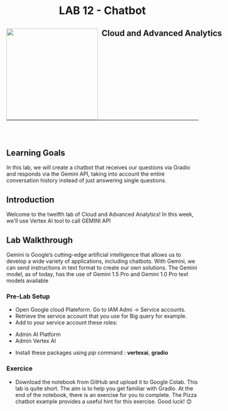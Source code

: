 <h1 align="center"> LAB 12 - Chatbot</h1>
<div>
<td> 
<img src="https://upload.wikimedia.org/wikipedia/commons/thumb/2/2b/Logo_Universit%C3%A9_de_Lausanne.svg/2000px-Logo_Universit%C3%A9_de_Lausanne.svg.png" style="padding-right:10px;width:240px;float:left"/></td>
<h2 style="white-space: nowrap">Cloud and Advanced Analytics </h2></td>
<hr style="clear:both">
<p style="font-size:0.85em; margin:2px; text-align:justify">
<br>
<br>
</div>

## Learning Goals
In this lab, we will create a chatbot that receives our questions via Gradio and responds via the Gemini API, taking into account the entire conversation history instead of just answering single questions.
## Introduction
Welcome to the twelfth lab of Cloud and Advanced Analytics! In this week, we'll use Vertex AI tool to call GEMINI API

## Lab Walkthrough

Gemini is Google’s cutting-edge artificial intelligence that allows us to develop a wide variety of applications, including chatbots. With Gemini, we can send instructions in text format to create our own solutions.
The Gemini model, as of today, has the use of Gemini 1.5 Pro and Gemini 1.0 Pro text models available


### Pre-Lab Setup 

* Open Google cloud Plateform. Go to IAM Admi -> Service accounts.
* Retrieve the service account that you use for Big query for example.
* Add to your service account these roles:
- Admin AI Platform
- Admin Vertex AI

* Install these packages using *pip* command : **vertexai**, **gradio**


### Exercice

* Download the notebook from GitHub and upload it to Google Colab. This lab is quite short. The aim is to help you get familiar with Gradio. At the end of the notebook, there is an exercise for you to complete. The Pizza chatbot example provides a useful hint for this exercise. Good luck! 😊












